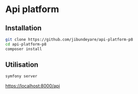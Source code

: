 # Api platform

## Installation

```bash
git clone https://github.com/jibundeyare/api-platform-p8
cd api-platform-p8
composer install
```

## Utilisation

```bash
symfony server
```

[https://localhost:8000/api](https://localhost:8000/api)
